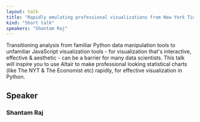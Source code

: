 ```yaml
---
layout: talk
title: "Rapidly emulating professional visualizations from New York Times in Python using Altair"
kind: "Short talk"
speakers: "Shantam Raj"
---
```


Transitioning analysis from familiar Python data manipulation tools to unfamiliar JavaScript visualization tools - for visualization that's interactive, effective & aesthetic - can be a barrier for many data scientists. This talk will inspire you to use Altair to make professional looking statistical charts (like The NYT & The Economist etc) rapidly, for effective visualization in Python.

## Speaker

### Shantam Raj


